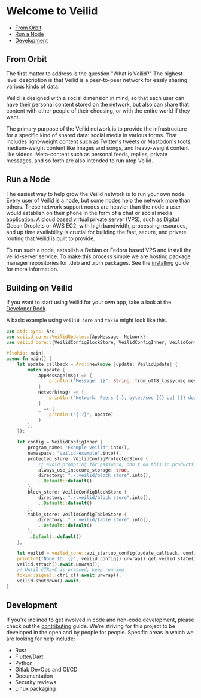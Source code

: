 # Welcome to Veilid

- [From Orbit](#from-orbit)
- [Run a Node](#run-a-node)
- [Development](#development)

## From Orbit

The first matter to address is the question "What is Veilid?" The highest-level description is that Veilid is a peer-to-peer network for easily sharing various kinds of data.

Veilid is designed with a social dimension in mind, so that each user can have their personal content stored on the network, but also can share that content with other people of their choosing, or with the entire world if they want.

The primary purpose of the Veilid network is to provide the infrastructure for a specific kind of shared data: social media in various forms. That includes light-weight content such as Twitter's tweets or Mastodon's toots, medium-weight content like images and songs, and heavy-weight content like videos. Meta-content such as personal feeds, replies, private messages, and so forth are also intended to run atop Veilid.

## Run a Node

The easiest way to help grow the Veilid network is to run your own node. Every user of Veilid is a node, but some nodes help the network more than others. These network support nodes are heavier than the node a user would establish on their phone in the form of a chat or social media application. A cloud based virtual private server (VPS), such as Digital Ocean Droplets or AWS EC2, with high bandwidth, processing resources, and up time availability is crucial for building the fast, secure, and private routing that Veilid is built to provide.

To run such a node, establish a Debian or Fedora based VPS and install the veilid-server service. To make this process simple we are hosting package manager repositories for .deb and .rpm packages. See the [installing](./INSTALL.md) guide for more information.

## Building on Veilid

If you want to start using Veilid for your own app, take a look at the [Developer Book](https://veilid.gitlab.io/developer-book/).

A basic example using `veilid-core` and `tokio` might look like this.

```rust
use std::sync::Arc;
use veilid_core::VeilidUpdate::{AppMessage, Network};
use veilid_core::{VeilidConfigBlockStore, VeilidConfigInner, VeilidConfigProtectedStore, VeilidConfigTableStore, VeilidUpdate};

#[tokio::main]
async fn main() {
    let update_callback = Arc::new(move |update: VeilidUpdate| {
        match update {
            AppMessage(msg) => {
                println!("Message: {}", String::from_utf8_lossy(msg.message().into()));
            }
            Network(msg) => {
                println!("Network: Peers {:}, bytes/sec [{} up] [{} down]", msg.peers.iter().count(), msg.bps_up, msg.bps_down)
            }
            _ => {
                println!("{:?}", update)
            }
        };
    });

    let config = VeilidConfigInner {
        program_name: "Example Veilid".into(),
        namespace: "veilid-example".into(),
        protected_store: VeilidConfigProtectedStore {
            // avoid prompting for password, don't do this in production
            always_use_insecure_storage: true,
            directory: "./.veilid/block_store".into(),
            ..Default::default()
        },
        block_store: VeilidConfigBlockStore {
            directory: "./.veilid/block_store".into(),
            ..Default::default()
        },
        table_store: VeilidConfigTableStore {
            directory: "./.veilid/table_store".into(),
            ..Default::default()
        },
        ..Default::default()
    };

    let veilid = veilid_core::api_startup_config(update_callback, config).await.unwrap();
    println!("Node ID: {}", veilid.config().unwrap().get_veilid_state().config.network.routing_table.node_id);
    veilid.attach().await.unwrap();
    // Until CTRL+C is pressed, keep running
    tokio::signal::ctrl_c().await.unwrap();
    veilid.shutdown().await;
}
```

## Development

If you're inclined to get involved in code and non-code development, please check out the [contributing](./CONTRIBUTING.md) guide. We're striving for this project to be developed in the open and by people for people. Specific areas in which we are looking for help include:

- Rust
- Flutter/Dart
- Python
- Gitlab DevOps and CI/CD
- Documentation
- Security reviews
- Linux packaging
